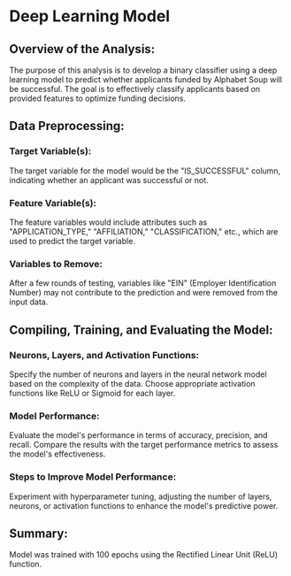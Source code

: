 # Deep Learning Model

## Overview of the Analysis: ##
The purpose of this analysis is to develop a binary classifier using a deep learning model to predict whether applicants funded by Alphabet Soup will be successful. The goal is to effectively classify applicants based on provided features to optimize funding decisions.

## Data Preprocessing: ##

### Target Variable(s): ###
The target variable for the model would be the "IS_SUCCESSFUL" column, indicating whether an applicant was successful or not.

### Feature Variable(s): ###
The feature variables would include attributes such as "APPLICATION_TYPE," "AFFILIATION," "CLASSIFICATION," etc., which are used to predict the target variable.

### Variables to Remove: ###
After a few rounds of testing, variables like "EIN" (Employer Identification Number) may not contribute to the prediction and were removed from the input data.

## Compiling, Training, and Evaluating the Model: ##

### Neurons, Layers, and Activation Functions: ###
Specify the number of neurons and layers in the neural network model based on the complexity of the data. Choose appropriate activation functions like ReLU or Sigmoid for each layer.

### Model Performance: ###
Evaluate the model's performance in terms of accuracy, precision, and recall. Compare the results with the target performance metrics to assess the model's effectiveness.

### Steps to Improve Model Performance: ###
Experiment with hyperparameter tuning, adjusting the number of layers, neurons, or activation functions to enhance the model's predictive power.

## Summary: ##
Model was trained with 100 epochs using the Rectified Linear Unit (ReLU) function. 
